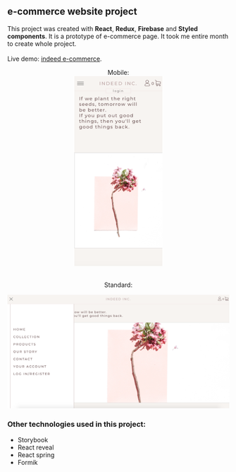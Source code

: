 ## e-commerce website project

This project was created with <b>React</b>, <b>Redux</b>, <b>Firebase</b> and <b>Styled components</b>.
It is a prototype of e-commerce page. It took me entire month to create whole project. <br><br>
Live demo: [indeed e-commerce](https://pages.github.com/).<br>
<p align="center">
  Mobile:<br>
  <img src="screenshots/landingMobile.png" width="200" height="430">
</p>
<p align="center"><br>Standard:<br><p>
<img src="screenshots/landingStandard.png">

### Other technologies used in this project:
- Storybook
- React reveal
- React spring
- Formik

